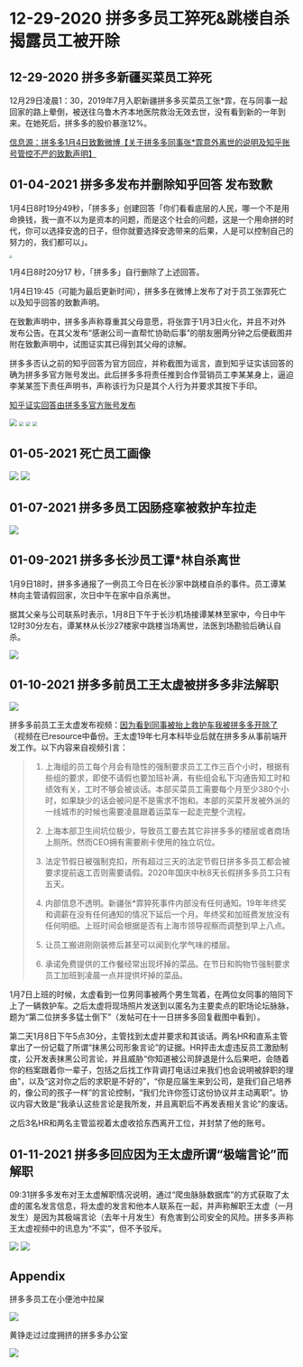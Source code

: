 # 12-29-2020 拼多多员工猝死&跳楼自杀 揭露员工被开除

## 12-29-2020 拼多多新疆买菜员工猝死

12月29日凌晨1：30，2019年7月入职新疆拼多多买菜员工张*霏，在与同事一起回家的路上晕倒，被送往乌鲁木齐本地医院救治无效去世，没有看到新的一年到来。在她死后，拼多多的股价暴涨12%。

[信息源：拼多多1月4日致歉微博【关于拼多多同事张*霏意外离世的说明及知乎账号管控不严的致歉声明】](https://weibo.com/u/5692605404?refer_flag=1005055014)

## 01-04-2021 拼多多发布并删除知乎回答 发布致歉

1月4日8时19分49秒，「拼多多」创建回答「你们看看底层的人民，哪一个不是用命换钱，我一直不以为是资本的问题，而是这个社会的问题，这是一个用命拼的时代，你可以选择安逸的日子，但你就要选择安逸带来的后果，人是可以控制自己的努力的，我们都可以」。

<img src="../../resources/12-29-2020 拼多多员工猝死 揭露员工被开除/01-04-2021拼多多对于猝死员工冷血的知乎回答.jpg" style="zoom: 33%;" />

1月4日8时20分17 秒，「拼多多」自行删除了上述回答。



1月4日19:45（可能为最后更新时间），拼多多在微博上发布了对于员工张霏死亡以及知乎回答的致歉声明。

在致歉声明中，拼多多声称尊重其父母意愿，将张霏于1月3日火化，并且不对外发布公告。在其父发布“感谢公司一直帮忙协助后事”的朋友圈两分钟之后便截图并附在致歉声明中，试图证实其已得到其父母的谅解。

拼多多否认之前的知乎回答为官方回应，并称截图为谣言，直到知乎证实该回答的确为拼多多官方账号发出。此后拼多多将责任推到合作营销员工李某某身上，逼迫李某某签下责任声明书，声称该行为只是其个人行为并要求其按下手印。

[知乎证实回答由拼多多官方账号发布](https://www.zhihu.com/question/437783708)

<img src="../../resources/12-29-2020 拼多多员工猝死 揭露员工被开除/01-04-2021拼多多对于猝死员工以及知乎回答的回复微博.png" style="zoom: 80%;" />



<img src="../../resources/12-29-2020 拼多多员工猝死 揭露员工被开除/01-04-2021拼多多对于猝死员工以及知乎回答的回复微博(1).jpg" style="zoom:50%;" />

<img src="../../resources/12-29-2020 拼多多员工猝死 揭露员工被开除/01-04-2021拼多多对于猝死员工以及知乎回答的回复微博(2).png" style="zoom:50%;" />

<img src="../../resources/12-29-2020 拼多多员工猝死 揭露员工被开除/01-04-2021知乎证实回答由拼多多账号发布.jpg" style="zoom:50%;" />

## 01-05-2021 死亡员工画像

<img src="../../resources/12-29-2020 拼多多员工猝死 揭露员工被开除/01-05-2021脉脉上对于死亡员工的描述.jpg" />

<img src="../../resources/12-29-2020 拼多多员工猝死 揭露员工被开除/01-05-2021脉脉上对于多多买菜的爆料.jpg"  />


## 01-07-2021 拼多多员工因肠痉挛被救护车拉走

<img src="../../resources/12-29-2020 拼多多员工猝死 揭露员工被开除/01-07-2021拼多多员工肠痉挛被救护车拉走.jpg"  />

## 01-09-2021 拼多多长沙员工谭*林自杀离世

1月9日18时，拼多多通报了一例员工今日在长沙家中跳楼自杀的事件。员工谭某林向主管请假回家，次日中午在家中自杀离世。

据其父亲与公司联系时表示，1月8日下午于长沙机场接谭某林至家中，今日中午12时30分左右，谭某林从长沙27楼家中跳楼当场离世，法医到场勘验后确认自杀。

<img src="../../resources/12-29-2020 拼多多员工猝死 揭露员工被开除/01-09-2021拼多多回应长沙员工自杀离世.png"  />

## 01-10-2021 拼多多前员工王太虚被拼多多非法解职

<img src="../../resources/12-29-2020 拼多多员工猝死 揭露员工被开除/01-11-2021王太虚视频.png"  />

拼多多前员工王太虚发布视频：[因为看到同事被抬上救护车我被拼多多开除了](https://www.bilibili.com/video/BV1iT4y1N7AU) （视频在已resource中备份。王太虚19年七月本科毕业后就在拼多多从事前端开发工作。以下内容来自视频引言：

> 1. 上海组的员工每个月会有隐性的强制要求员工工作三百个小时，根据有些组的要求，即使不请假也要加班补满，有些组会私下沟通告知工时和绩效有关，工时不够会被谈话。本部买菜员工需要每个月至少380个小时，如果缺少的话会被问是不是需求不饱和。本部的买菜开发被外派的一线城市的时候也需要凌晨跟着运菜车一起走完整个流程。
>
> 2. 上海本部卫生间坑位极少，导致员工要去其它非拼多多的楼层或者商场上厕所。然而CEO拥有需要刷卡使用的独立坑位。
>
> 3. 法定节假日被强制克扣，所有超过三天的法定节假日拼多多员工都会被要求提前返工否则需要请假。2020年国庆中秋8天长假拼多多员工只有五天。
>
> 4. 内部信息不透明。新疆张*霏猝死事件内部没有任何通知。19年年终奖和调薪在没有任何通知的情况下延后一个月。年终奖和加班费发放没有任何明细。上班时间会根据是否有上海市领导视察而调整到早上八点。
> 5. 让员工搬进刚刚装修后甚至可以闻到化学气味的楼层。
> 6. 承诺免费提供的工作餐经常出现坏掉的菜品。在节日和购物节强制要求员工加班到凌晨一点并提供坏掉的菜品。

1月7日上班的时候，太虚看到一位男同事被两个男生驾着，在两位女同事的陪同下上了一辆救护车。之后太虚将现场照片发送到以匿名为主要卖点的职场论坛脉脉，题为“第二位拼多多猛士倒下”（发帖可在十一日拼多多回复截图中看到）。

第二天1月8日下午5点30分，主管找到太虚并要求和其谈话。两名HR和直系主管拿出了一份记载了所谓“抹黑公司形象言论”的证据。HR抨击太虚违反员工激励制度，公开发表抹黑公司言论，并且威胁“你知道被公司辞退是什么后果吧，会随着你的档案跟着你一辈子，包括之后找工作背调打电话过来我们也会说明被辞职的理由”，以及“这对你之后的求职是不好的”，“你是应届生来到公司，是我们自己培养的，像公司的孩子一样”的言论控制，“我们允许你签订这份协议并主动离职”。协议内容大致是“我承认这些言论是我所发，并且离职后不再发表相关言论”的废话。

之后3名HR和两名主管监视着太虚收拾东西离开工位，并封禁了他的账号。

## 01-11-2021 拼多多回应因为王太虚所谓“极端言论”而解职

09:31拼多多发布对王太虚解职情况说明，通过“爬虫脉脉数据库”的方式获取了太虚的匿名发言信息，将太虚的发言和他本人联系在一起，并声称解职王太虚（一月发生）是因为其极端言论（去年十月发生）有危害到公司安全的风险。拼多多声称王太虚视频中的讯息为“不实”，但不予驳斥。

<img src="../../resources/12-29-2020 拼多多员工猝死 揭露员工被开除/01-11-2021拼多多发布对王太虚解职情况说明.png"  />

<img src="../../resources/12-29-2020 拼多多员工猝死 揭露员工被开除/01-04-2021拼多多对于解职王太虚的回复微博.jpg"  />

## Appendix

拼多多员工在小便池中拉屎

<img src="../../resources/12-29-2020 拼多多员工猝死 揭露员工被开除/A拼多多员工在小便池拉屎.jpg"  />

黄铮走过过度拥挤的拼多多办公室

<img src="../../resources/12-29-2020 拼多多员工猝死 揭露员工被开除/A黄铮走过过度拥挤的拼多多办公室.jpg"  />